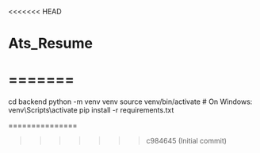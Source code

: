 <<<<<<< HEAD
# Ats_Resume
=======
=====================

cd backend
python -m venv venv
source venv/bin/activate  # On Windows: venv\Scripts\activate
pip install -r requirements.txt

===============
>>>>>>> c984645 (Initial commit)
